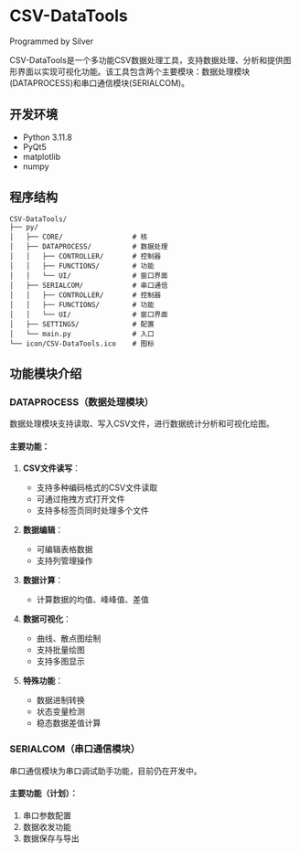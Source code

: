 # CSV-DataTools

Programmed by Silver

CSV-DataTools是一个多功能CSV数据处理工具，支持数据处理、分析和提供图形界面以实现可视化功能。该工具包含两个主要模块：数据处理模块(DATAPROCESS)和串口通信模块(SERIALCOM)。

## 开发环境

- Python 3.11.8
- PyQt5
- matplotlib
- numpy

## 程序结构

```
CSV-DataTools/
├── py/
│   ├── CORE/                 # 核
│   ├── DATAPROCESS/          # 数据处理
│   │   ├── CONTROLLER/       # 控制器
│   │   ├── FUNCTIONS/        # 功能
│   │   └── UI/               # 窗口界面
│   ├── SERIALCOM/            # 串口通信
│   │   ├── CONTROLLER/       # 控制器
│   │   ├── FUNCTIONS/        # 功能
│   │   └── UI/               # 窗口界面
│   ├── SETTINGS/             # 配置
│   └── main.py               # 入口
└── icon/CSV-DataTools.ico    # 图标
```

## 功能模块介绍

### DATAPROCESS（数据处理模块）

数据处理模块支持读取、写入CSV文件，进行数据统计分析和可视化绘图。

#### 主要功能：

1. **CSV文件读写**：
   - 支持多种编码格式的CSV文件读取
   - 可通过拖拽方式打开文件
   - 支持多标签页同时处理多个文件

2. **数据编辑**：
   - 可编辑表格数据
   - 支持列管理操作

3. **数据计算**：
   - 计算数据的均值、峰峰值、差值

4. **数据可视化**：
   - 曲线、散点图绘制
   - 支持批量绘图
   - 支持多图显示

5. **特殊功能**：
   - 数据进制转换
   - 状态变量检测
   - 稳态数据差值计算

### SERIALCOM（串口通信模块）

串口通信模块为串口调试助手功能，目前仍在开发中。

#### 主要功能（计划）：

1. 串口参数配置
2. 数据收发功能
3. 数据保存与导出